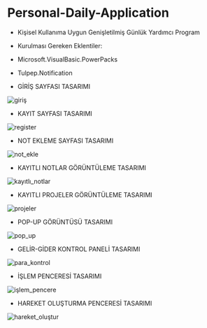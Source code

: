 # Personal-Daily-Application

- Kişisel Kullanıma Uygun Genişletilmiş Günlük Yardımcı Program
- Kurulması Gereken Eklentiler:
 - Microsoft.VisualBasic.PowerPacks
 - Tulpep.Notification
 
 - GİRİŞ SAYFASI TASARIMI
 
 ![giriş](https://user-images.githubusercontent.com/34923740/69910403-0e503a00-141c-11ea-9726-e953180bf76a.PNG)


- KAYIT SAYFASI TASARIMI

![register](https://user-images.githubusercontent.com/34923740/69910405-232ccd80-141c-11ea-98f6-854d3150c7a9.PNG)



- NOT EKLEME SAYFASI TASARIMI

![not_ekle](https://user-images.githubusercontent.com/34923740/69910413-3d66ab80-141c-11ea-9054-8ad19896c18d.PNG)



- KAYITLI NOTLAR GÖRÜNTÜLEME TASARIMI

![kayıtlı_notlar](https://user-images.githubusercontent.com/34923740/69910420-5a02e380-141c-11ea-8206-7064bbe4981d.PNG)



- KAYITLI PROJELER GÖRÜNTÜLEME TASARIMI

![projeler](https://user-images.githubusercontent.com/34923740/69910425-730b9480-141c-11ea-9775-2ae469ab389b.PNG)



- POP-UP GÖRÜNTÜSÜ TASARIMI

![pop_up](https://user-images.githubusercontent.com/34923740/69910430-8454a100-141c-11ea-8061-529dcf5b5aaa.PNG)



- GELİR-GİDER KONTROL PANELİ TASARIMI

![para_kontrol](https://user-images.githubusercontent.com/34923740/69910434-93d3ea00-141c-11ea-8a7b-c8168758b6bf.PNG)



- İŞLEM PENCERESİ TASARIMI

![işlem_pencere](https://user-images.githubusercontent.com/34923740/69910439-a2220600-141c-11ea-96b3-518341ac5454.PNG)



- HAREKET OLUŞTURMA PENCERESİ TASARIMI

![hareket_oluştur](https://user-images.githubusercontent.com/34923740/69910440-afd78b80-141c-11ea-8d5d-bf825a7ee860.PNG)





